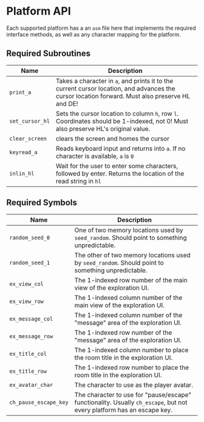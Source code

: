 # Platform API

Each supported platform has a an `asm` file here that implements the required interface methods, as well as any character mapping for the platform.

## Required Subroutines
|Name|Description|
|-|-|
|`print_a`|Takes a character in `a`, and prints it to the current cursor location, and advances the cursor location forward. Must also preserve HL and DE!|
|`set_cursor_hl`|Sets the cursor location to column `h`, row `l`. Coordinates should be 1-indexed, not 0! Must also preserve HL's original value.|
|`clear_screen`|clears the screen and homes the cursor|
|`keyread_a`|Reads keyboard input and returns into `a`. If no character is available, `a` is `0`|
|`inlin_hl`|Wait for the user to enter some characters, followed by enter. Returns the location of the read string in `hl`|

## Required Symbols
|Name|Description|
|-|-|
|`random_seed_0`|One of two memory locations used by `seed_random`. Should point to something unpredictable.|
|`random_seed_1`|The other of two memory locations used by `seed_random`. Should point to something unpredictable.|
|`ex_view_col`|The 1-indexed row number of the main view of the exploration UI.|
|`ex_view_row`|The 1-indexed column number of the main view of the exploration UI.|
|`ex_message_col`|The 1-indexed column number of the "message" area of the exploration UI.|
|`ex_message_row`|The 1-indexed row number of the "message" area of the exploration UI.|
|`ex_title_col`|The 1-indexed column number to place the room title in the exploration UI.|
|`ex_title_row`|The 1-indexed row number to place the room title in the exploration UI.|
|`ex_avatar_char`|The character to use as the player avatar.|
|`ch_pause_escape_key`|The character to use for "pause/escape" functionality. Usually `ch_escape`, but not every platform has an escape key.|
